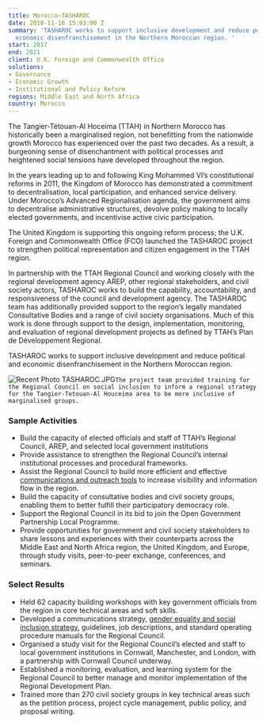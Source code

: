 ```yaml
---
title: Morocco—TASHAROC
date: 2018-11-16 15:03:00 Z
summary: 'TASHAROC works to support inclusive development and reduce political and
  economic disenfranchisement in the Northern Moroccan region. '
start: 2017
end: 2021
client: U.K. Foreign and Commonwealth Office
solutions:
- Governance
- Economic Growth
- Institutional and Policy Reform
regions: Middle East and North Africa
country: Morocco
---
```


The Tangier-Tétouan-Al Hoceima (TTAH) in Northern Morocco has historically been a marginalised region, not benefitting from the nationwide growth Morocco has experienced over the past two decades. As a result, a burgeoning sense of disenchantment with political processes and heightened social tensions have developed throughout the region.

In the years leading up to and following King Mohammed VI’s constitutional reforms in 2011, the Kingdom of Morocco has demonstrated a commitment to decentralisation, local participation, and enhanced service delivery. Under Morocco’s Advanced Regionalisation agenda, the government aims to decentralise administrative structures, devolve policy making to locally elected governments, and incentivise active civic participation. 

The United Kingdom is supporting this ongoing reform process; the U.K. Foreign and Commonwealth Office (FCO) launched the TASHAROC project to strengthen political representation and citizen engagement in the TTAH region. 

In partnership with the TTAH Regional Council and working closely with the regional development agency AREP, other regional stakeholders, and civil society actors, TASHAROC works to build the capability, accountability, and responsiveness of the council and development agency. The TASHAROC team has additionally provided support to the region’s legally mandated Consultative Bodies and a range of civil society organisations. Much of this work is done through support to the design, implementation, monitoring, and evaluation of regional development projects as defined by TTAH’s Plan de Développement Regional. 

TASHAROC works to support inclusive development and reduce political and economic disenfranchisement in the Northern Moroccan region. 

![Recent Photo TASHAROC.JPG](/uploads/Recent%20Photo%20TASHAROC.JPG)`The project team provided training for the Regional Council on social inclusion to inform a regional strategy for the Tangier-Tetouan-Al Houceima area to be more inclusive of marginalised groups.`

### Sample Activities

* Build the capacity of elected officials and staff of TTAH’s Regional Council, AREP, and selected local government institutions 
* Provide assistance to strengthen the Regional Council’s internal institutional processes and procedural frameworks.
* Assist the Regional Council to build more efficient and effective [communications and outreach tools](https://www.youtube.com/watch?v=TwBh4_epkqU) to increase visibility and information flow in the region.
* Build the capacity of consultative bodies and civil society groups, enabling them to better fulfill their participatory democracy role.
* Support the Regional Council in its bid to join the Open Government Partnership Local Programme.
* Provide opportunities for government and civil society stakeholders to share lessons and experiences with their counterparts across the Middle East and North Africa region, the United Kingdom, and Europe, through study visits, peer-to-peer exchange, conferences, and seminars.

### Select Results

* Held 62 capacity building workshops with key government officials from the region in core technical areas and soft skills.
* Developed a communications strategy, [gender equality and social inclusion strategy](https://www.youtube.com/watch?v=2qy073tKPsc&t=302s), guidelines, job descriptions, and standard operating procedure manuals for the Regional Council.
* Organised a study visit for the Regional Council’s elected and staff to local government institutions in Cornwall, Manchester, and London, with a partnership with Cornwall Council underway.
* Established a monitoring, evaluation, and learning system for the Regional Council to better manage and monitor implementation of the Regional Development Plan.
* Trained more than 270 civil society groups in key technical areas such as the petition process, project cycle management, public policy, and proposal writing. 